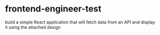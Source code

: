 # frontend-engineer-test
 build a simple React application that will fetch data from an API and display it using the attached design
